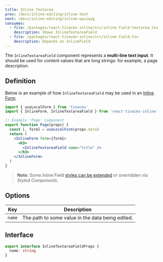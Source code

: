 ```yaml
---
title: Inline Textarea
prev: /docs/inline-editing/inline-text
next: /docs/inline-editing/inline-wysiwyg
consumes:
  - file: /packages/react-tinacms-inline/src/inline-field-textarea.tsx
    description: Shows InlineTextareaField
  - file: /packages/react-tinacms-inline/src/inline-field.tsx
    description: Depends on InlineField
---
```


The `InlineTextareaField` component represents a **multi-line text input**. It should be used for content values that are long strings: for example, a page description.

## Definition

Below is an example of how `InlineTextareaField` may be used in an [Inline Form](/docs/inline-editing).

```jsx
import { useLocalForm } from 'tinacms'
import { InlineForm, InlineTextareaField } from 'react-tinacms-inline'

// Example 'Page' Component
export function Page(props) {
  const [, form] = useLocalForm(props.data)
  return (
    <InlineForm form={form}>
      <h3>
        <InlineTextareaField name="title" />
      </h3>
    </InlineForm>
  )
}
```

> **Note**: Some Inline Field [styles can be extended](/docs/inline-editing#extending-inline-field-styles) or overridden via _Styled Components_.

## Options

| Key    | Description                                      |
| ------ | ------------------------------------------------ |
| `name` | The path to some value in the data being edited. |

## Interface

```typescript
export interface InlineTextareaFieldProps {
  name: string
}
```
